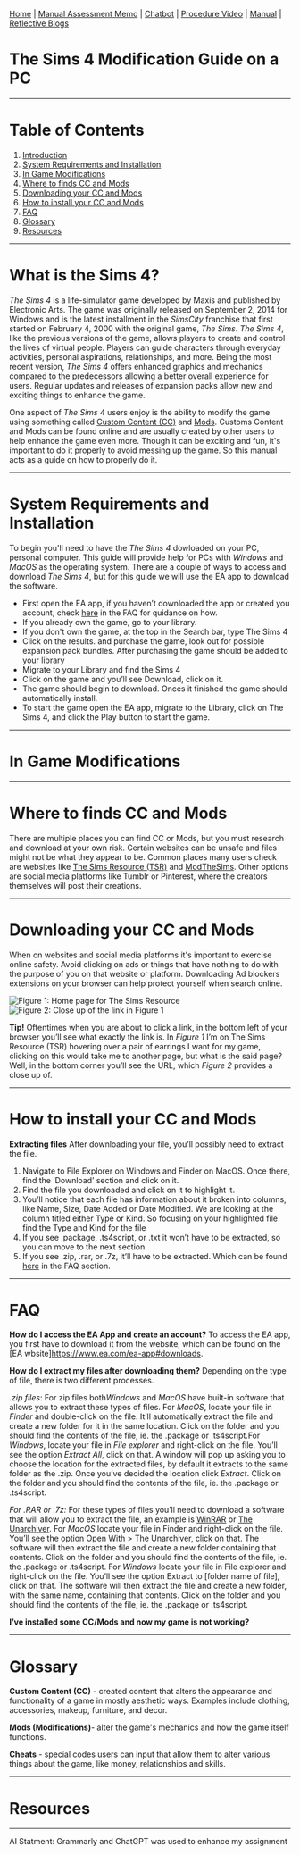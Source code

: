 [Home](index.md) | [Manual Assessment Memo](manual_assessment_memo.md) | [Chatbot](chatbot.md) | [Procedure Video](procedure_video.md) | [Manual](manual.md) | [Reflective Blogs](reflective_blogs.md)

# The Sims 4 Modification Guide on a PC
---
# Table of Contents 
1. [Introduction](#What-is-the-Sims-4-?) 
2. [System Requirements and Installation](#System-Requirements-and-Installation) 
3. [In Game Modifications](#In-Game-Modifications)
4. [Where to finds CC and Mods](#Where-to-finds-CC-and-Mods)
5. [Downloading your CC and Mods](#Downloading-your-CC-and-Mods)
6. [How to install your CC and Mods](#How-to-install-your-CC-and-Mods)
7. [FAQ](#FAQ)
8. [Glossary](#Glossary)
9. [Resources](#Resources)

--- 
# What is the Sims 4? 
*The Sims 4* is a life-simulator game developed by Maxis and published by Electronic Arts. The game was originally released on September 2, 2014 for Windows and is the latest installment in the *SimsCity* franchise that first started on February 4, 2000 with the original game, *The Sims*. *The Sims 4*, like the previous versions of the game, allows players to create and control the lives of virtual people. Players can guide characters through everyday activities, personal aspirations, relationships, and more. Being the most recent version, *The Sims 4* offers enhanced graphics and mechanics compared to the predecessors allowing a better overall experience for users. Regular updates and releases of expansion packs allow new and exciting things to enhance the game. 

One aspect of *The Sims 4* users enjoy is the ability to modify the game using something called [Custom Content (CC)](#Glossary) and [Mods](#Glossary). Customs Content and Mods can be found online and are usually created by other users to help enhance the game even more. Though it can be exciting and fun, it's important to do it properly to avoid messing up the game. So this manual acts as a guide on how to properly do it.

---
# System Requirements and Installation
To begin you'll need to have the *The Sims 4* dowloaded on your PC, personal computer. This guide will provide help for PCs with *Windows* and *MacOS* as the operating system. There are a couple of ways to access and download *The Sims 4*, but for this guide we will use the EA app to download the software. 

 - First open the EA app, if you haven’t downloaded the app or created you account, check [here](#FAQ) in the FAQ for quidance on how.
 - If you already own the game, go to your library.
 - If you don't own the game, at the top in the Search bar, type The Sims 4
 - Click on the results. and purchase the game, look out for possible expansion pack bundles. After purchasing the game should be added to your library
 - Migrate to your Library and find the Sims 4
 - Click on the game and you’ll see Download, click on it.
 - The game should begin to download. Onces it finished the game should automatically install.
 - To start the game open the EA app, migrate to the Library, click on The Sims 4, and click the Play button to start the game. 

---
# In Game Modifications
---
# Where to finds CC and Mods

There are multiple places you can find CC or Mods, but you must research and download at your own risk. Certain websites can be unsafe and files might not be what they appear to be. Common places many users check are websites like [The Sims Resource (TSR)](<https://www.thesimsresource.com/>) and [ModTheSims](<https://modthesims.info/>). Other options are social media platforms like Tumblr or Pinterest, where the creators themselves will post their creations. 

---
# Downloading your CC and Mods

When on websites and social media platforms it's important to exercise online safety. Avoid clicking on ads or things that have nothing to do with the purpose of you on that website or platform. Downloading Ad blockers extensions on your browser can help protect yourself when search online. 

![*Figure 1*: Home page for The Sims Resource](https://github.com/user-attachments/assets/53827684-8e39-47d4-b738-6ac0521199f1)
![*Figure 2*: Close up of the link in Figure 1](https://github.com/user-attachments/assets/2b90e7dd-40c9-4fe7-9b9a-976212b54be3)

**Tip!** Oftentimes when you are about to click a link, in the bottom left of your browser you’ll see what exactly the link is. In *Figure 1* I’m on The Sims Resource (TSR) hovering over a pair of earrings I want for my game, clicking on this would take me to another page, but what is the said page? Well, in the bottom corner you’ll see the URL, which *Figure 2* provides a close up of.

---
# How to install your CC and Mods 
**Extracting files**
After downloading your file, you’ll possibly need to extract the file. 
 1. Navigate to File Explorer on Windows and Finder on MacOS. Once there, find the ‘Download’ section and click on it.
 2. Find the file you downloaded and click on it to highlight it.
 3. You’ll notice that each file has information about it broken into columns, like Name, Size, Date Added or Date Modified. We are looking at the column titled either Type or Kind. So focusing on your highlighted file find the Type and Kind for the file
 4. If you see .package, .ts4script, or .txt it won’t have to be extracted, so you can move to the next section.
 5. If you see .zip, .rar, or .7z, it’ll have to be extracted. Which can be found [here](#FAQ) in the FAQ section.

--- 
# FAQ
**How do I access the EA App and create an account?**
To access the EA app, you first have to download it from the website, which can be found on the [EA wbsite]<https://www.ea.com/ea-app#downloads>. 

**How do I extract my files after downloading them?**
Depending on the type of file, there is two different processes.

*.zip files*:
For zip files both*Windows* and *MacOS* have built-in software that allows you to extract these types of files.
For *MacOS*, locate your file in *Finder* and double-click on the file. It’ll automatically extract the file and create a new folder for it in the same location. Click on the folder and you should find the contents of the file, ie. the .package or .ts4script.For *Windows*, locate your file in *File explorer* and right-click on the file. You’ll see the option *Extract All*, click on that. A window will pop up asking you to choose the location for the extracted files, by default it extracts to the same folder as the .zip. Once you’ve decided the location click *Extract*. Click on the folder and you should find the contents of the file, ie. the .package or .ts4script.

*For .RAR or .7z:*
For these types of files you’ll need to download a software that will allow you to extract the file, an example is [WinRAR](<https://www.win-rar.com/download.html?&L=0>)  or [The Unarchiver](<https://theunarchiver.com/>). 
For *MacOS* locate your file in Finder and right-click on the file. You’ll see the option Open With > The Unarchiver, click on that. The software will then extract the file and create a new folder containing that contents. Click on the folder and you should find the contents of the file, ie. the .package or .ts4script. For *Windows* locate your file in File explorer and right-click on the file. You’ll see the option Extract to [folder name of file], click on that. The software will then extract the file and create a new folder, with the same name, containing that contents. Click on the folder and you should find the contents of the file, ie. the .package or .ts4script. 

**I’ve installed some CC/Mods and now my game is not working?** 

--- 
# Glossary
**Custom Content (CC)** - created content that alters the appearance and functionality of a game in mostly aesthetic ways. Examples include clothing, accessories, makeup, furniture, and decor.

**Mods (Modifications)**- alter the game's mechanics and how the game itself functions. 

**Cheats** - special codes users can input that allow them to alter various things about the game, like money, relationships and skills.

---
# Resources

---
AI Statment: Grammarly and ChatGPT was used to enhance my assignment

